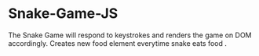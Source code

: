 # Snake-Game-JS

The Snake Game will respond to keystrokes and renders the game on DOM accordingly. Creates new food element everytime snake eats food . 
